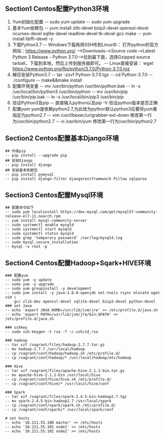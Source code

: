 ## Section1 Centos配置Python3环境

1. Yum初始化配置
-- sudo yum update
-- sudo yum upgrade
2. 基本Yum依赖包
-- yum install zlib-devel bzip2-devel openssl-devel ncurses-devel sqlite-devel readline-devel tk-devel gcc make
-- yum install libffi-devel -y
3. 下载Python3.7
-- Windows下载再用SSH传到Linux中：
  打开python的官方网站：https://www.python.org/  -->Downloads-->Source code-->Latest Python 3 Release - Python 3.7.0-->拉到最下面，选择Gzipped source tarball，下载到本地，然后上传到服务器即可。
-- Linux直接安装：
wget https://www.python.org/ftp/python/3.7.0/Python-3.7.0.tgz
4. 解压安装Python3.7
-- tar -zxvf Python-3.7.0.tgz
-- cd Python-3.7.0
-- ./configure
-- make&&make install
5. 配置环境变量
-- mv /usr/bin/python /usr/bin/python.bak
-- ln -s /usr/local/bin/python3 /usr/bin/python
-- mv /usr/bin/pip /usr/bin/pip.bak
-- ln -s /usr/local/bin/pip3 /usr/bin/pip
6. 验证Python3及pip
-- 直接输入python以及pip -V 验证python版本是否正确
7. 配置yum
yum是依赖python2.7,为此改为python默认python3后要将yum重指定为python2.7
-- vim /usr/libexec/urlgrabber-ext-down 修改第一行为/usr/bin/python2.7
-- vi /usr/bin/yum 修改第一行为/usr/bin/python2.7


## Section2 Centos配置基本Django环境
```
## 升级pip
-- pip install --upgrade pip
## 安装Django
-- pip install django
## 安装基本依赖包
-- pip install pymysql
-- pip install django-filter djangorestframework Pillow sqlparse
```

## Section3 Centos配置Mysql环境
```
## 配置命令如下
-- sudo yum localinstall https://dev.mysql.com/get/mysql57-community-release-el7-11.noarch.rpm 
-- yum install mysql-community-server 
-- sudo systemctl enable mysqld 
-- sudo systemctl start mysqld 
-- sudo systemctl status mysqld 
-- sudo grep 'temporary password' /var/log/mysqld.log 
-- sudo mysql_secure_installation 
-- mysql -u root -p
```
## Section4 Centos配置Hadoop+Sqark+HIVE环境
```
### 配置yum
-- sudo yum -y update
-- sudo yum -y upgrade
-- sudo yum groupinstall -y development
-- sudo yum install -y java-1.8.0-openjdk net-tools rsync mlocate wget vim \
	gcc zlib-dev openssl-devel sqlite-devel bzip2-devel python-devel
### set Java
-- echo 'export JAVA_HOME=/usr/lib/jvm/jre' >> /etc/profile.d/java.sh
-- echo 'export PATH=/usr/lib/jvm/jre/bin:$PATH' >> /etc/profile.d/java.sh

### sshkey
-- sudo ssh-keygen -t rsa -f ~/.ssh/id_rsa

### hadoop 
-- tar xzf /vagrant/files/hadoop-2.7.7.tar.gz
-- mv hadoop-2.7.7 /usr/local/hadoop
-- cp /vagrant/conf/hadoop/hadoop.sh /etc/profile.d/
-- cp /vagrant/conf/hadoop/* /usr/local/hadoop/etc/hadoop

### Hive 
-- tar xzf /vagrant/files/apache-hive-2.1.1-bin.tar.gz
-- mv apache-hive-2.1.1-bin /usr/local/hive
-- cp /vagrant/conf/hive/hive.sh /etc/profile.d/
-- cp /vagrant/conf/hive/* /usr/local/hive/conf

### Spark
-- tar xzf /vagrant/files/spark-2.4.5-bin-hadoop2.7.tgz
-- mv spark-2.4.5-bin-hadoop2.7 /usr/local/spark
-- cp /vagrant/conf/spark/spark.sh /etc/profile.d/
-- cp /vagrant/conf/spark/* /usr/local/spark/conf

# set hosts
-- echo '10.211.55.100 master' >> /etc/hosts
-- echo '10.211.55.101 node1' >> /etc/hosts
-- echo '10.211.55.102 node2' >> /etc/hosts
```
